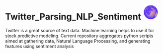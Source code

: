 # Twitter_Parsing_NLP_Sentiment <img src="edit1.0.png" width="50" height="50">
Twitter is a great source of text data. Machine learning helps to use it for stock predictive modeling. Current repository aggregates python scripts aimed at gathering data, Natural Language Processing, and generating features using sentiment analysis
